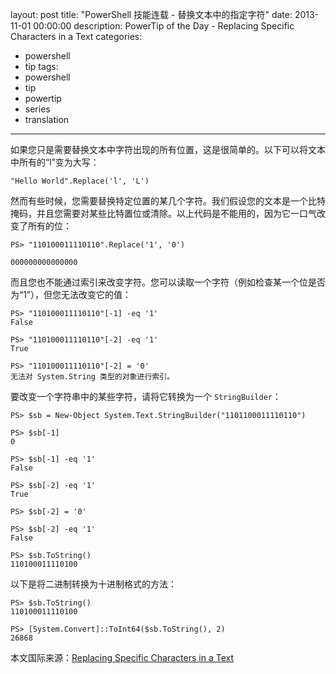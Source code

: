 ﻿layout: post
title: "PowerShell 技能连载 - 替换文本中的指定字符"
date: 2013-11-01 00:00:00
description: PowerTip of the Day - Replacing Specific Characters in a Text
categories:
- powershell
- tip
tags:
- powershell
- tip
- powertip
- series
- translation
---
如果您只是需要替换文本中字符出现的所有位置，这是很简单的。以下可以将文本中所有的“l”变为大写：

	"Hello World".Replace('l', 'L')

然而有些时候，您需要替换特定位置的某几个字符。我们假设您的文本是一个比特掩码，并且您需要对某些比特置位或清除。以上代码是不能用的，因为它一口气改变了所有的位：

	PS> "110100011110110".Replace('1', '0')
	
	000000000000000

而且您也不能通过索引来改变字符。您可以读取一个字符（例如检查某一个位是否为“1”），但您无法改变它的值：

	PS> "110100011110110"[-1] -eq '1'
	False

	PS> "110100011110110"[-2] -eq '1'
	True
	
	PS> "110100011110110"[-2] = '0'
	无法对 System.String 类型的对象进行索引。

要改变一个字符串中的某些字符，请将它转换为一个 `StringBuilder`：

	PS> $sb = New-Object System.Text.StringBuilder("1101100011110110")
	
	PS> $sb[-1]
	0
	
	PS> $sb[-1] -eq '1'
	False
	
	PS> $sb[-2] -eq '1'
	True
	
	PS> $sb[-2] = '0'
	
	PS> $sb[-2] -eq '1'
	False
	
	PS> $sb.ToString()
	110100011110100

以下是将二进制转换为十进制格式的方法：

	PS> $sb.ToString()
	110100011110100
	
	PS> [System.Convert]::ToInt64($sb.ToString(), 2)
	26868

<!--more-->
本文国际来源：[Replacing Specific Characters in a Text](http://powershell.com/cs/blogs/tips/archive/2013/11/01/replacing-specific-characters-in-a-text.aspx)
